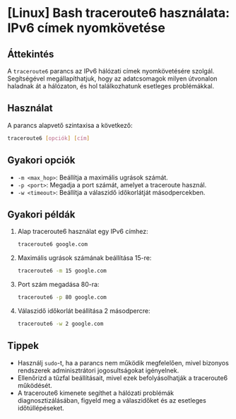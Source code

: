 # [Linux] Bash traceroute6 használata: IPv6 címek nyomkövetése

## Áttekintés
A `traceroute6` parancs az IPv6 hálózati címek nyomkövetésére szolgál. Segítségével megállapíthatjuk, hogy az adatcsomagok milyen útvonalon haladnak át a hálózaton, és hol találkozhatunk esetleges problémákkal.

## Használat
A parancs alapvető szintaxisa a következő:

```bash
traceroute6 [opciók] [cím]
```

## Gyakori opciók
- `-m <max_hop>`: Beállítja a maximális ugrások számát.
- `-p <port>`: Megadja a port számát, amelyet a traceroute használ.
- `-w <timeout>`: Beállítja a válaszidő időkorlátját másodpercekben.

## Gyakori példák
1. Alap traceroute6 használat egy IPv6 címhez:
   ```bash
   traceroute6 google.com
   ```

2. Maximális ugrások számának beállítása 15-re:
   ```bash
   traceroute6 -m 15 google.com
   ```

3. Port szám megadása 80-ra:
   ```bash
   traceroute6 -p 80 google.com
   ```

4. Válaszidő időkorlát beállítása 2 másodpercre:
   ```bash
   traceroute6 -w 2 google.com
   ```

## Tippek
- Használj `sudo`-t, ha a parancs nem működik megfelelően, mivel bizonyos rendszerek adminisztrátori jogosultságokat igényelnek.
- Ellenőrizd a tűzfal beállításait, mivel ezek befolyásolhatják a traceroute6 működését.
- A traceroute6 kimenete segíthet a hálózati problémák diagnosztizálásában, figyeld meg a válaszidőket és az esetleges időtúllépéseket.